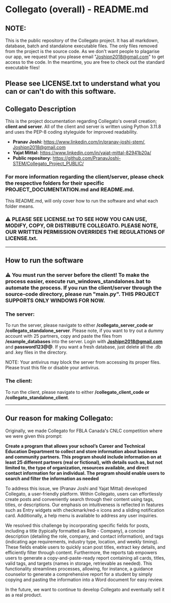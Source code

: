 # Collegato (overall) - README.md
## NOTE:

This is the public repository of the Collegato project.  It has all markdown, database, batch and standalone executable files.  The only files removed from the project is the source code.  As we don't want people to plagarise our app, we request that you please email "Joshipn2018@gmail.com" to get access to the code.  In the meantime, you are free to check out the standard executable files!

Please see LICENSE.txt to understand what you can or can't do with this software.
---
## Collegato Description

This is the project documentation regarding Collegato's overall creation; **client and server**.  All of the client and server is written using Python 3.11.8 and uses the PEP-8 coding styleguide for improved readability.

- **Pranav Joshi:** https://www.linkedin.com/in/pranav-joshi-stem/, Joshipn2018@gmail.com
- **Yajat Mittal:** https://www.linkedin.com/in/yajat-mittal-82941b20a/
- **Public repository:** https://github.com/PranavJoshi-STEM/Collegato_Project_PUBLIC/

### For more information regarding the client/server, please check the respective folders for their specific PROJECT_DOCUMENTATION.md and README.md.

This README.md, will only cover how to run the software and what each folder means.

### ⚠️ PLEASE SEE LICENSE.txt TO SEE HOW YOU CAN USE, MODIFY, COPY, OR DISTRIBUTE COLLEGATO.  PLEASE NOTE, OUR WRITTEN PERMISSION OVERRIDES THE REGULATIONS OF LICENSE.txt.

---
## How to run the software
### ⚠️ You must run the server before the client!  To make the process easier, execute run_windows_standalones.bat to automate the process.  If you run the client/server through the source-code directory, please run "main.py".  THIS PROJECT SUPPORTS ONLY WINDOWS FOR NOW.

### The server:
To run the server, please navigate to either **/collegato_server_code or /collegato_standalone_server**.  Please note, if you want to try out a dummy account with 25 partners, copy and paste the files from **/example_databases** into the server.  Login with **Joshipn2018@gmail.com** and **password123@@**.  If you want a fresh database, just delete all the .db and .key files in the directory.

NOTE: Your antivirus may block the server from accessing its proper files.  Please trust this file or disable your antivirus.

### The client:
To run the client, please navigate to either **/collegato_client_code or /collegato_standalone_client**.

---
## Our reason for making Collegato:
Originally, we made Collegato for FBLA Canada's CNLC competition where we were given this prompt:

**Create a program that allows your school’s Career and Technical Education Department to 
collect and store information about business and community partners. This program should 
include information on at least 25 different partners (real or fictional), with details such as, 
but not limited to, the type of organization, resources available, and direct contact 
information for an individual. The program should enable users to search and filter the 
information as needed**

To address this issue, we (Pranav Joshi and Yajat Mittal) developed Collegato, a user-friendly platform. Within Collegato, users can effortlessly create posts and conveniently search through their content using tags, titles, or descriptions. Our emphasis on intuitiveness is reflected in features such as Entry widgets with checkmark/red-x icons and a sliding notification card. Additionally, a help menu is available to address any user inquiries.

We resolved this challenge by incorporating specific fields for posts, including a title (typically formatted as Role - Company), a concise description (detailing the role, company, and contact information), and tags (indicating age requirements, industry type, location, and weekly timing). These fields enable users to quickly scan post titles, extract key details, and efficiently filter through content. Furthermore, the reports tab empowers users to generate a copy-and-paste-ready report containing all cards, titles, valid tags, and targets (names in storage, retrievable as needed). This functionality streamlines processes, allowing, for instance, a guidance counselor to generate a comprehensive report for a student by simply copying and pasting the information into a Word document for easy review.

In the future, we want to continue to develop Collegato and eventually sell it as a real product.
